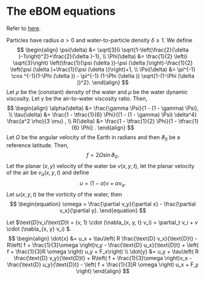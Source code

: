 # The eBOM equations

Refer to [here](https://www.cambridge.org/core/journals/journal-of-fluid-mechanics/article/minimal-maxeyriley-model-for-the-drift-of-sargassum-rafts/5236FED7891D4309789EF0696907655F).

Particles have radius $a > 0$ and water-to-particle density $\delta \geq 1$. We define
$$
\begin{align}
\psi(\delta) &= \sqrt[3]{i \sqrt{1-\left(\frac{2}{\delta }-1\right)^2}+\frac{2}{\delta }-1}, \\ 
\Phi(\delta) &= \frac{1}{2} \left(i \sqrt{3}\right) \left(\frac{1}{\psi (\delta )}-\psi (\delta )\right)-\frac{1}{2} \left(\psi (\delta )+\frac{1}{\psi (\delta )}\right)+1, \\ 
\Psi(\delta) &=  \pi^{-1} \cos ^{-1}(1-\Phi (\delta )) -  \pi^{-1} (1-\Phi (\delta )) \sqrt{1-(1-\Phi (\delta ))^2}.
\end{align}
$$
Let $\rho$ be the (constant) density of the water and $\mu$ be the water dynamic viscosity. Let $\gamma$ be the air-to-water viscosity ratio. Then,
$$
\begin{align}
\alpha(\delta) &= \frac{\gamma \Psi}{1 - (1 - \gamma) \Psi}, \\
\tau(\delta) &= \frac{1 - \tfrac{1}{6} \Phi}{(1 - (1 - \gamma) \Psi) \delta^4} \frac{a^2 \rho}{3 \mu} , \\ 
R(\delta) &= \frac{1 - \tfrac{1}{2} \Phi}{1 - \tfrac{1}{6} \Phi} .
\end{align}
$$
Let $\Omega$ be the angular velocity of the Earth in radians and then $\vartheta_0$ be a reference latitude. Then,
$$
\begin{equation}
f = 2 \Omega \sin \vartheta_0 .
\end{equation}
$$
Let the planar $(x, y)$ velocity of the water be $v(x, y, t)$, let the planar velocity of the air be $v_{a}(x, y, t)$ and define
$$
\begin{equation}
u = (1 - \alpha) v + \alpha v_a.
\end{equation}
$$
Let $\omega(x, y, t)$ be the vorticity of the water, then
$$
\begin{equation}
\omega = \frac{\partial v_y}{\partial x} - \frac{\partial v_x}{\partial y}.
\end{equation}
$$

Let $\text{D}v_i/\text{D}t = (v, 1) \cdot (\nabla_{x, y, t} v_i) = \partial_t v_i + v \cdot (\nabla_{x, y} v_i) $.
$$
\begin{align}
\dot{x} &= u_x + \tau\left( R \frac{\text{D} v_x}{\text{D}t} - R\left( f + \frac{1}{3}\omega \right)v_y -  \frac{\text{D} u_x}{\text{D}t} + \left( f + \frac{1}{3}R \omega \right) u_y  + F_x\right) \\ 
\dot{y} &= u_y + \tau\left( R \frac{\text{D} v_y}{\text{D}t} + R\left( f + \frac{1}{3}\omega \right)v_x -  \frac{\text{D} u_y}{\text{D}t} - \left( f + \frac{1}{3}R \omega \right) u_x  + F_y \right)
\end{align}
$$